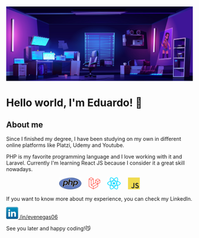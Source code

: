 ![](./img/desk-image.jpg)

# Hello world, I'm Eduardo! 👋 

## About me

Since I finished my degree, I have been studying on my own in different online platforms like Platzi, Udemy and Youtube.

PHP is my favorite programming language and I love working with it and Laravel. Currently I'm learning React JS because I consider it a great skill nowadays.

<p align='center'>
    <img style='' src='./img/php.png' />
     &nbsp; &nbsp;
    <img style='' src='./img/laravel.png' />
     &nbsp; &nbsp;
    <img style='' src='./img/react.png' />
     &nbsp; &nbsp;
    <img style='' src='./img/javascript.png' />
</p>

If you want to know more about my experience, you can check my LinkedIn.

<p>
    <a href='https://www.linkedin.com/in/evenegas06/'>
        <img src='./img/linkedin.png' /> /in/evenegas06
    </a>
</p>

See you later and happy coding!😼
